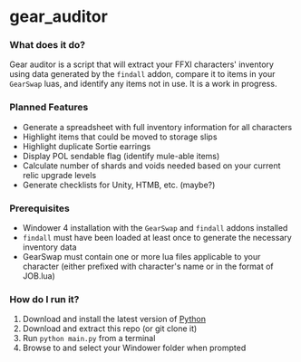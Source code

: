 # gear_auditor

### What does it do?

Gear auditor is a script that will extract your FFXI characters' inventory using data generated by the `findall` addon, compare it to items in your `GearSwap` luas, and identify any items not in use.  It is a work in progress.

### Planned Features

- Generate a spreadsheet with full inventory information for all characters
- Highlight items that could be moved to storage slips
- Highlight duplicate Sortie earrings
- Display POL sendable flag (identify mule-able items)
- Calculate number of shards and voids needed based on your current relic upgrade levels
- Generate checklists for Unity, HTMB, etc. (maybe?)

### Prerequisites
- Windower 4 installation with the `GearSwap` and `findall` addons installed
- `findall` must have been loaded at least once to generate the necessary inventory data
- GearSwap must contain one or more lua files applicable to your character (either prefixed with character's name or in the format of JOB.lua) 

### How do I run it?

1. Download and install the latest version of [Python](https://www.python.org/downloads/)
2. Download and extract this repo (or git clone it)
3. Run `python main.py` from a terminal
4. Browse to and select your Windower folder when prompted
